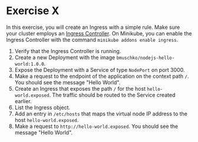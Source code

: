 # Exercise X

In this exercise, you will create an Ingress with a simple rule. Make sure your cluster employs an [Ingress Controller](https://kubernetes.io/docs/concepts/services-networking/ingress-controllers/). On Minikube, you can enable the Ingress Controller with the command `minikube addons enable ingress`.

1. Verify that the Ingress Controller is running.
2. Create a new Deployment with the image `bmuschko/nodejs-hello-world:1.0.0`.
3. Expose the Deployment with a Service of type `NodePort` on port 3000.
4. Make a request to the endpoint of the application on the context path `/`. You should see the message "Hello World".
5. Create an Ingress that exposes the path `/` for the host `hello-world.exposed`. The traffic should be routed to the Service created earlier.
6. List the Ingress object.
7. Add an entry in `/etc/hosts` that maps the virtual node IP address to the host `hello-world.exposed`.
8. Make a request to `http://hello-world.exposed`. You should see the message "Hello World".